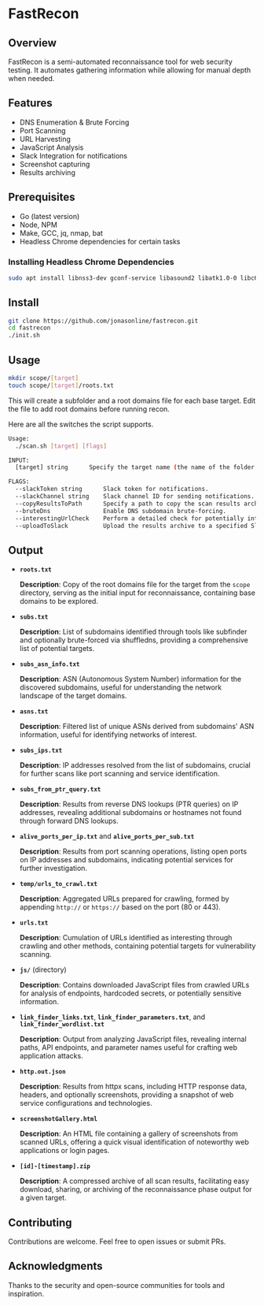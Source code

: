 
# FastRecon

## Overview
FastRecon is a semi-automated reconnaissance tool for web security testing. It automates gathering information while allowing for manual depth when needed.

## Features
- DNS Enumeration & Brute Forcing
- Port Scanning
- URL Harvesting
- JavaScript Analysis
- Slack Integration for notifications
- Screenshot capturing
- Results archiving

## Prerequisites
- Go (latest version)
- Node, NPM
- Make, GCC, jq, nmap, bat
- Headless Chrome dependencies for certain tasks

### Installing Headless Chrome Dependencies

```bash
sudo apt install libnss3-dev gconf-service libasound2 libatk1.0-0 libc6 libcairo2 libcups2 libdbus-1-3 libexpat1 libfontconfig1 libgcc1 libgconf-2-4 libgdk-pixbuf2.0-0 libglib2.0-0 libgtk-3-0 libnspr4 libpango-1.0-0 libpangocairo-1.0-0 libstdc++6 libx11-6 libx11-xcb1 libxcb1 libxcomposite1 libxcursor1 libxdamage1 libxext6 libxfixes3 libxi6 libxrandr2 libxrender1 libxss1 libxtst6 ca-certificates fonts-liberation libappindicator1 libnss3 lsb-release xdg-utils wget libgbm-dev
```

## Install
```bash
git clone https://github.com/jonasonline/fastrecon.git
cd fastrecon
./init.sh
```

## Usage
```bash
mkdir scope/[target]
touch scope/[target]/roots.txt
```
This will create a subfolder and a root domains file for each base target. Edit the file to add root domains before running recon. 

Here are all the switches the script supports.

```bash
Usage:
  ./scan.sh [target] [flags]

INPUT:
  [target] string      Specify the target name (the name of the folder within the 'scope' directory.)

FLAGS:
  --slackToken string      Slack token for notifications.
  --slackChannel string    Slack channel ID for sending notifications.
  --copyResultsToPath      Specify a path to copy the scan results archive.
  --bruteDns               Enable DNS subdomain brute-forcing.
  --interestingUrlCheck    Perform a detailed check for potentially interesting URLs.
  --uploadToSlack          Upload the results archive to a specified Slack channel.

```

## Output
- **`roots.txt`**

  **Description**: Copy of the root domains file for the target from the `scope` directory, serving as the initial input for reconnaissance, containing base domains to be explored.

- **`subs.txt`**

  **Description**: List of subdomains identified through tools like subfinder and optionally brute-forced via shuffledns, providing a comprehensive list of potential targets.

- **`subs_asn_info.txt`**

  **Description**: ASN (Autonomous System Number) information for the discovered subdomains, useful for understanding the network landscape of the target domains.

- **`asns.txt`**

  **Description**: Filtered list of unique ASNs derived from subdomains' ASN information, useful for identifying networks of interest.

- **`subs_ips.txt`**

  **Description**: IP addresses resolved from the list of subdomains, crucial for further scans like port scanning and service identification.

- **`subs_from_ptr_query.txt`**

  **Description**: Results from reverse DNS lookups (PTR queries) on IP addresses, revealing additional subdomains or hostnames not found through forward DNS lookups.

- **`alive_ports_per_ip.txt`** and **`alive_ports_per_sub.txt`**

  **Description**: Results from port scanning operations, listing open ports on IP addresses and subdomains, indicating potential services for further investigation.

- **`temp/urls_to_crawl.txt`**

  **Description**: Aggregated URLs prepared for crawling, formed by appending `http://` or `https://` based on the port (80 or 443).

- **`urls.txt`**

  **Description**: Cumulation of URLs identified as interesting through crawling and other methods, containing potential targets for vulnerability scanning.

- **`js/`** (directory)

  **Description**: Contains downloaded JavaScript files from crawled URLs for analysis of endpoints, hardcoded secrets, or potentially sensitive information.

- **`link_finder_links.txt`**, **`link_finder_parameters.txt`**, and **`link_finder_wordlist.txt`**

  **Description**: Output from analyzing JavaScript files, revealing internal paths, API endpoints, and parameter names useful for crafting web application attacks.

- **`http.out.json`**

  **Description**: Results from httpx scans, including HTTP response data, headers, and optionally screenshots, providing a snapshot of web service configurations and technologies.

- **`screenshotGallery.html`**

  **Description**: An HTML file containing a gallery of screenshots from scanned URLs, offering a quick visual identification of noteworthy web applications or login pages.

- **`[id]-[timestamp].zip`**
  
  **Description**: A compressed archive of all scan results, facilitating easy download, sharing, or archiving of the reconnaissance phase output for a given target.


## Contributing
Contributions are welcome. Feel free to open issues or submit PRs.

## Acknowledgments
Thanks to the security and open-source communities for tools and inspiration.
